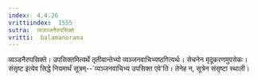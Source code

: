 ```yaml
---
index:  4.4.26
vrittiindex:  1555
sutra:  व्यजञ्जनैरुपसिक्ते
vritti:  balamanorama 
---
```


व्यञ्डनैरुपसिक्ते। उपसिक्तमित्यर्थे तृतीयान्तेभ्यो व्यञ्जनवाचिभ्यष्ठगित्यर्थः। सेचनेन मृदूकरणमुपसेकः। संसृष्ट इत्येव सिद्धे नियमार्थं सूत्रम्--`व्यञ्जनवाचिभ्य उपसिक्त एवे'ति। तेनेह न, सूत्रेन संसृष्टा स्थाली।

